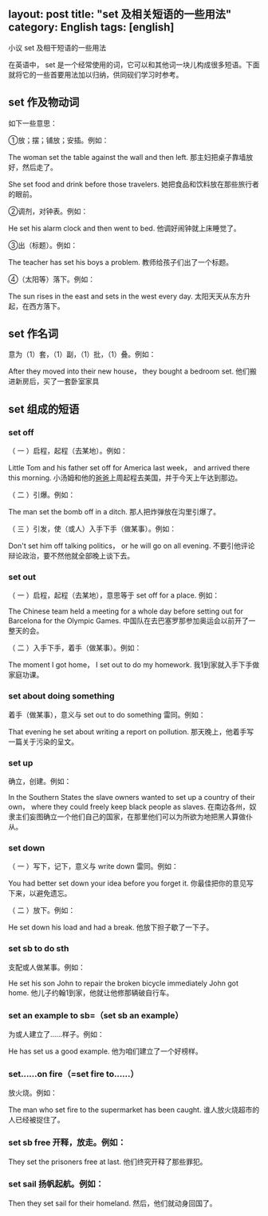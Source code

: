layout: post
title: "set 及相关短语的一些用法"
category: English
tags: [english]
---

小议 set 及相干短语的一些用法

在英语中， set 是一个经常使用的词，它可以和其他词一块儿构成很多短语。下面就将它的一些首要用法加以归纳，供同砚们学习时参考。

<!-- more -->

## set 作及物动词

如下一些意思：

①放；摆；铺放；安插。例如：

The woman set the table against the wall and then left. 那主妇把桌子靠墙放好，然后走了。

She set food and drink before those travelers. 她把食品和饮料放在那些旅行者的眼前。

②调剂，对钟表。例如：

He set his alarm clock and then went to bed. 他调好闹钟就上床睡觉了。

③出（标题）。例如：

The teacher has set his boys a problem. 教师给孩子们出了一个标题。

④（太阳等）落下。例如：

The sun rises in the east and sets in the west every day. 太阳天天从东方升起，在西方落下。

## set 作名词

意为（1）套，（1）副，（1）批，（1）叠。例如：

After they moved into their new house， they bought a bedroom set. 他们搬进新房后，买了一套卧室家具

## set 组成的短语

### set off

（ 一 ）启程，起程（去某地）。例如：

Little Tom and his father set off for America last week， and arrived there this morning. 小汤姆和他的[爸爸](http://www.leteach.com/zt-10/)上周起程去美国，并于今天上午达到那边。

（ 二 ）引爆。例如：

The man set the bomb off in a ditch. 那人把炸弹放在沟里引爆了。

（ 三 ）引发，使（或人）入手下手（做某事）。例如：

Don't set him off talking politics， or he will go on all evening. 不要引他评论辩论政治，要不然他就全部晚上谈下去。

### set out

（ 一 ）启程，起程（去某地），意思等于 set off for a place. 例如：

The Chinese team held a meeting for a whole day before setting out for Barcelona for the Olympic Games. 中国队在去巴塞罗那参加奥运会以前开了一整天的会。

（ 二 ）入手下手，着手（做某事）。例如：

The moment I got home， I set out to do my homework. 我1到家就入手下手做家庭功课。

### set about doing something 

着手（做某事），意义与 set out to do something 雷同。例如：

That evening he set about writing a report on pollution. 那天晚上，他着手写一篇关于污染的呈文。

### set up 

确立，创建。例如：

In the Southern States the slave owners wanted to set up a country of their own， where they could freely keep black people as slaves. 在南边各州，奴隶主们妄图确立一个他们自己的国家，在那里他们可以为所欲为地把黑人算做仆从。

### set down

（ 一 ）写下，记下，意义与 write down 雷同。例如：

You had better set down your idea before you forget it. 你最佳把你的意见写下来，以避免遗忘。

（ 二 ）放下。例如：

He set down his load and had a break. 他放下担子歇了一下子。

### set sb to do sth 

支配或人做某事。例如：

He set his son John to repair the broken bicycle immediately John got home. 他儿子约翰1到家，他就让他修那辆破自行车。

### set an example to sb=（set sb an example） 

为或人建立了……样子。例如：

He has set us a good example. 他为咱们建立了一个好榜样。

### set……on fire（=set fire to……） 

放火烧。例如：

The man who set fire to the supermarket has been caught. 谁人放火烧超市的人已经被捉住了。

### set sb free 开释，放走。例如：

They set the prisoners free at last. 他们终究开释了那些罪犯。

### set sail 扬帆起航。例如：

Then they set sail for their homeland. 然后，他们就动身回国了。